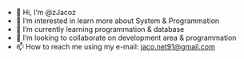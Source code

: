 - 👋 Hi, I’m @zJacoz
- 👀 I’m interested in learn more about System & Programmation
- 🌱 I’m currently learning programmation & database
- 💞️ I’m looking to collaborate on development area & programmation
- 📫 How to reach me using my e-mail: jaco.net91@gmail.com

<!---
zJacoz/zJacoz is a ✨ special ✨ repository because its `README.md` (this file) appears on your GitHub profile.
You can click the Preview link to take a look at your changes.
--->
